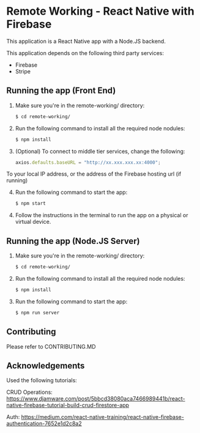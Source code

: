 # Remote Working - React Native with Firebase

This application is a React Native app with a Node.JS backend.

This application depends on the following third party services:
- Firebase
- Stripe

## Running the app (Front End)

1. Make sure you're in the remote-working/ directory:

   ```sh
   $ cd remote-working/
   ```

2. Run the following command to install all the required node nodules:

   ```sh
   $ npm install
   ```

3. (Optional) To connect to middle tier services, change the following:
   ```javascript
   axios.defaults.baseURL = "http://xx.xxx.xxx.xx:4000";
   ```
To your local IP address, or the address of the Firebase hosting url (if running)

4. Run the following command to start the app:

   ```sh
   $ npm start
   ```

4) Follow the instructions in the terminal to run the app on a physical or virtual device.

## Running the app (Node.JS Server)
1. Make sure you're in the remote-working/ directory:

   ```sh
   $ cd remote-working/
   ```

2. Run the following command to install all the required node nodules:

   ```sh
   $ npm install
   ```

4. Run the following command to start the app:

   ```sh
   $ npm run server
   ```


## Contributing

Please refer to CONTRIBUTING.MD

## Acknowledgements

Used the following tutorials:

CRUD Operations: https://www.djamware.com/post/5bbcd38080aca7466989441b/react-native-firebase-tutorial-build-crud-firestore-app

Auth: https://medium.com/react-native-training/react-native-firebase-authentication-7652e1d2c8a2


